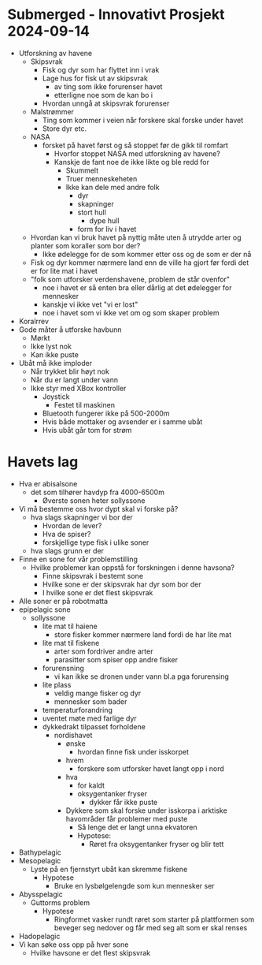 # Submerged - Innovativt Prosjekt 2024-09-14

* Utforskning av havene
	* Skipsvrak
		* Fisk og dyr som har flyttet inn i vrak
		* Lage hus for fisk ut av skipsvrak
			* av ting som ikke forurenser havet
			* etterligne noe som de kan bo i
		* Hvordan unngå at skipsvrak forurenser
	* Malstrømmer
		* Ting som kommer i veien når forskere skal forske under havet
		* Store dyr etc.
	* NASA
		* forsket på havet først og så stoppet før de gikk til romfart
			* Hvorfor stoppet NASA med utforskning av havene?
			* Kanskje de fant noe de ikke likte og ble redd for
				* Skummelt
				* Truer menneskeheten
				* Ikke kan dele med andre folk
					* dyr
					* skapninger
					* stort hull
						* dype hull
					* form for liv i havet
	* Hvordan kan vi bruk havet på nyttig måte uten å utrydde arter og planter som koraller som bor der?
		* Ikke ødelegge for de som kommer etter oss og de som er der nå
	* Fisk og dyr kommer nærmere land enn de ville ha gjort før fordi det er for lite mat i havet
	* "folk som utforsker verdenshavene, problem de står ovenfor"
		* noe i havet er så enten bra eller dårlig at det ødelegger for mennesker
		* kanskje vi ikke vet "vi er lost"
		* noe i havet som vi ikke vet om og som skaper problem
* Koralrrev
* Gode måter å utforske havbunn
	* Mørkt
	* Ikke lyst nok
	* Kan ikke puste
* Ubåt må ikke imploder
	* Når trykket blir høyt nok
	* Når du er langt under vann
	* Ikke styr med XBox kontroller
		* Joystick
			* Festet til maskinen
		* Bluetooth fungerer ikke på 500-2000m
		* Hvis både mottaker og avsender er i samme ubåt
		* Hvis ubåt går tom for strøm

# Havets lag

* Hva er abisalsone
	* det som tilhører havdyp fra 4000-6500m
		* Øverste sonen heter sollyssone
* Vi må bestemme oss hvor dypt skal vi forske på?
	* hva slags skapninger vi bor der
		* Hvordan de lever?
		* Hva de spiser?
		* forskjellige type fisk i ulike soner
	* hva slags grunn er der
* Finne en sone for vår problemstilling
	* Hvilke problemer kan oppstå for forskningen i denne havsona?
		* Finne skipsvrak i bestemt sone
		* Hvilke sone er der skipsvrak har dyr som bor der
		* I hvilke sone er det flest skipsvrak
* Alle soner er på robotmatta
* epipelagic sone
	* sollyssone
		* lite mat til haiene
			* store fisker kommer nærmere land fordi de har lite mat
		* lite mat til fiskene
			* arter som fordriver andre arter
			* parasitter som spiser opp andre fisker
		* forurensning
			* vi kan ikke se dronen under vann bl.a pga forurensing
		* lite plass
			* veldig mange fisker og dyr
			* mennesker som bader
		* temperaturforandring
		* uventet møte med farlige dyr
		* dykkedrakt tilpasset forholdene
			* nordishavet
				* ønske
					* hvordan finne fisk under isskorpet
				* hvem
					* forskere som utforsker havet langt opp i nord
				* hva
					* for kaldt
					* oksygentanker fryser
						* dykker får ikke puste
				* Dykkere som skal forske under isskorpa i arktiske havområder får problemer med puste
					* Så lenge det er langt unna ekvatoren
					* Hypotese:
						* Røret fra oksygentanker fryser og blir tett
* Bathypelagic
* Mesopelagic
	* Lyste på en fjernstyrt ubåt kan skremme fiskene
		* Hypotese
			* Bruke en lysbølgelengde som kun mennesker ser
* Abysspelagic
	* Guttorms problem
		* Hypotese
			* Ringformet vasker rundt røret som starter på plattformen som beveger seg nedover og får med seg alt som er skal renses
* Hadopelagic
* Vi kan søke oss opp på hver sone
	* Hvilke havsone er det flest skipsvrak
